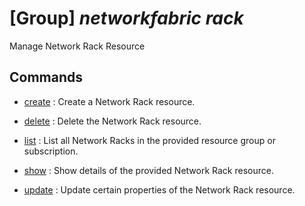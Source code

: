 # [Group] _networkfabric rack_

Manage Network Rack Resource

## Commands

- [create](/Commands/networkfabric/rack/_create.md)
: Create a Network Rack resource.

- [delete](/Commands/networkfabric/rack/_delete.md)
: Delete the Network Rack resource.

- [list](/Commands/networkfabric/rack/_list.md)
: List all Network Racks in the provided resource group or subscription.

- [show](/Commands/networkfabric/rack/_show.md)
: Show details of the provided Network Rack resource.

- [update](/Commands/networkfabric/rack/_update.md)
: Update certain properties of the Network Rack resource.
